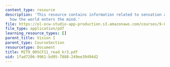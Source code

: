 ```yaml
---
content_type: resource
description: 'This resource contains information related to sensation and perception:
  how the world enters the mind.'
file: https://ol-ocw-studio-app-production.s3.amazonaws.com/courses/9-00sc-introduction-to-psychology-fall-2011/1fad72069961bd957888249ee39494d2_MIT9_00SCF11_read_kr3.pdf
file_type: application/pdf
learning_resource_types: []
parent_title: Vision I
parent_type: CourseSection
resourcetype: Document
title: MIT9_00SCF11_read_kr3.pdf
uid: 1fad7206-9961-bd95-7888-249ee39494d2
---
```

